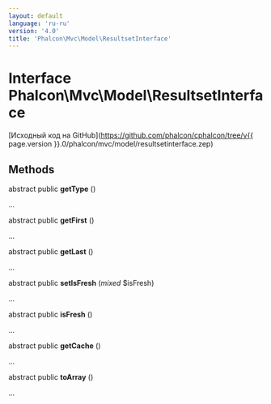```yaml
---
layout: default
language: 'ru-ru'
version: '4.0'
title: 'Phalcon\Mvc\Model\ResultsetInterface'
---
```


# Interface **Phalcon\Mvc\Model\ResultsetInterface**

[Исходный код на GitHub](https://github.com/phalcon/cphalcon/tree/v{{ page.version }}.0/phalcon/mvc/model/resultsetinterface.zep)

## Methods

abstract public **getType** ()

...

abstract public **getFirst** ()

...

abstract public **getLast** ()

...

abstract public **setIsFresh** (*mixed* $isFresh)

...

abstract public **isFresh** ()

...

abstract public **getCache** ()

...

abstract public **toArray** ()

...